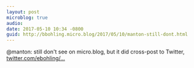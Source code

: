 ```yaml
---
layout: post
microblog: true
audio: 
date: 2017-05-10 10:34 -0800
guid: http://bbohling.micro.blog/2017/05/10/manton-still-dont.html
---
```

@manton: still don't see on micro.blog, but it did cross-post to Twitter, [twitter.com/ebohling/...](https://twitter.com/ebohling/status/862374973142429696)
